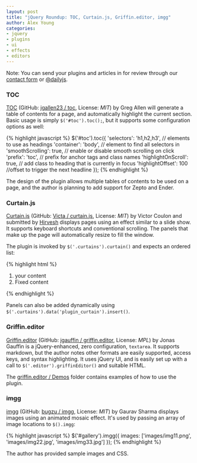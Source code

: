 ```yaml
---
layout: post
title: "jQuery Roundup: TOC, Curtain.js, Griffin.editor, imgg"
author: Alex Young
categories: 
- jquery
- plugins
- ui
- effects
- editors
---
```


<div class="intro">
Note: You can send your plugins and articles in for review through our <a href="/contact.html">contact form</a> or <a href="http://twitter.com/dailyjs">@dailyjs</a>.
</div>

### TOC

[TOC](http://projects.jga.me/toc/) (GitHub: [jgallen23 / toc](https://github.com/jgallen23/toc), License: _MIT_) by Greg Allen will generate a table of contents for a page, and automatically highlight the current section.  Basic usage is simply `$('#toc').toc();`, but it supports some configuration options as well:

{% highlight javascript %}
$('#toc').toc({
  'selectors': 'h1,h2,h3',   // elements to use as headings
  'container': 'body',       // element to find all selectors in
  'smoothScrolling': true,   // enable or disable smooth scrolling on click
  'prefix': 'toc',           // prefix for anchor tags and class names
  'highlightOnScroll': true, // add class to heading that is currently in focus
  'highlightOffset': 100     //offset to trigger the next headline
});
{% endhighlight %}

The design of the plugin allows multiple tables of contents to be used on a page, and the author is planning to add support for Zepto and Ender.

### Curtain.js

[Curtain.js](http://curtain.victorcoulon.fr/#intro) (GitHub: [Victa / curtain.js](https://github.com/Victa/curtain.js), License: _MIT_) by Victor Coulon and submitted by [Hirvesh](http://functionn.blogspot.com) displays pages using an effect similar to a slide show.  It supports keyboard shortcuts and conventional scrolling.  The panels that make up the page will automatically resize to fill the window.

The plugin is invoked by `$('.curtains').curtain()` and expects an ordered list:

{% highlight html %}
<ol class="curtains">
  <li class="cover">your content</li>
  <li>
    <div class="fixed"> <!-- if you need a "fixed" content -->
      Fixed content
    </div>
  </li>
</ol>
{% endhighlight %}

Panels can also be added dynamically using `$('.curtains').data('plugin_curtain').insert()`.

### Griffin.editor

[Griffin.editor](http://blog.gauffin.org/2012/02/introducing-griffin-editor-a-jquery-textarea-plugin/) (GitHub: [jgauffin / griffin.editor](https://github.com/jgauffin/griffin.editor), License: _MPL_) by Jonas Gauffin is a jQuery-enhanced, zero configuration, `textarea`.  It supports markdown, but the author notes other formats are easily supported, access keys, and syntax highlighting.  It uses jQuery UI, and is easily set up with a call to `$('.editor').griffinEditor()` and suitable HTML.

The [griffin.editor / Demos](https://github.com/jgauffin/griffin.editor/tree/master/Demos) folder contains examples of how to use the plugin.

### imgg

[imgg](http://bugzu.github.com/imgg/index.html) (GitHub: [bugzu / imgg](https://github.com/bugzu/imgg), License: _MIT_) by Gaurav Sharma displays images using an animated mosaic effect.  It's used by passing an array of image locations to `$().imgg`:

{% highlight javascript %}
$('#gallery').imgg({
  images: ['images/img11.png', 'images/img22.jpg', 'images/img33.jpg']
});
{% endhighlight %}

The author has provided sample images and CSS.
